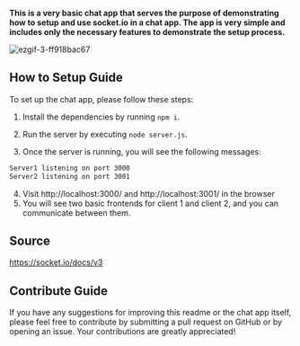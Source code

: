 
**This is a very basic chat app that serves the purpose of demonstrating how to setup and use socket.io in a chat app. The app is very simple and includes only the necessary features to demonstrate the setup process.**

![ezgif-3-ff918bac67](https://github.com/Subham-Maity/socket.io-demo/assets/97989643/9611dc61-46e7-40f8-98cb-b40ce3e960d4)

## How to Setup Guide
To set up the chat app, please follow these steps:

1. Install the dependencies by running `npm i`.

2. Run the server by executing `node server.js`.

3. Once the server is running, you will see the following messages:

```bash
Server1 listening on port 3000
Server2 listening on port 3001
```
4. Visit http://localhost:3000/ and http://localhost:3001/ in the browser
5. You will see two basic frontends for client 1 and client 2, and you can communicate between them.

## Source
https://socket.io/docs/v3

## Contribute Guide
If you have any suggestions for improving this readme or the chat app itself, please feel free to contribute by submitting a pull request on GitHub or by opening an issue. Your contributions are greatly appreciated!
